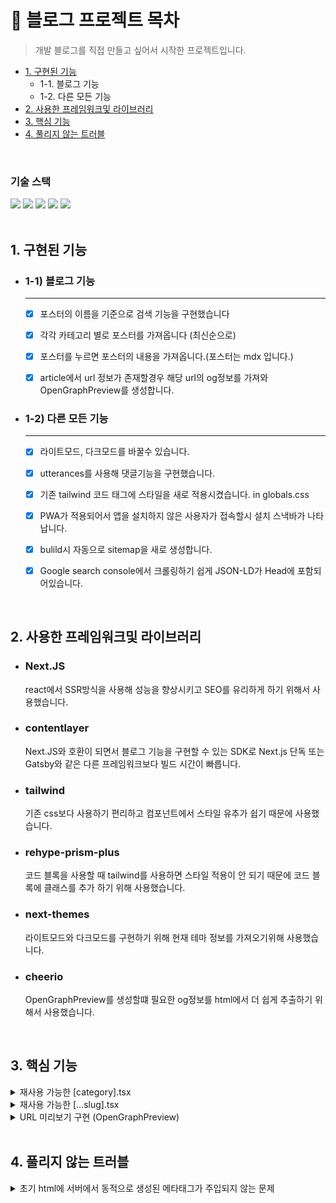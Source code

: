 # 👀 블로그 프로젝트 목차

> 개발 블로그를 직접 만들고 싶어서 시작한 프로젝트입니다.

- [1. 구현된 기능](#1-구현된-기능)
  - 1-1. 블로그 기능
  - 1-2. 다른 모든 기능
- [2. 사용한 프레임워크및 라이브러리](#2-사용한-프레임워크및-라이브러리)
- [3. 핵심 기능](#3-핵심-기능)
- [4. 풀리지 않는 트러블](#4-풀리지-않는-트러블)
<br>

### 기술 스택

<div>
<img src="https://img.shields.io/badge/Next.js-000000?style=for-the-badge&logo=nextjs&logoColor=white">
<img src="https://img.shields.io/badge/contentlayer-8D5A9E?style=for-the-badge&logo=contentlayer&logoColor=white">
<img src="https://img.shields.io/badge/tailwind-3484D2?style=for-the-badge&logo=tailwind&logoColor=white">
<img src="https://img.shields.io/badge/vercel-68BC71?style=for-the-badge&logo=vercel&logoColor=black">
<img src="https://img.shields.io/badge/PWA-5A0FC8.svg?style=for-the-badge&logo=PWA&logoColor=white">
</div>
<br>

## 1. 구현된 기능

- ### 1-1) 블로그 기능

  ***

  - [x] 포스터의 이름을 기준으로 검색 기능을 구현했습니다

  - [x] 각각 카테고리 별로 포스터를 가져옵니다 (최신순으로)

  - [x] 포스터를 누르면 포스터의 내용을 가져옵니다.(포스터는 mdx 입니다.)

  - [x] article에서 url 정보가 존재할경우 해당 url의 og정보를 가져와 OpenGraphPreview를 생성합니다.

- ### 1-2) 다른 모든 기능

  ***

  - [x] 라이트모드, 다크모드를 바꿀수 있습니다.

  - [x] utterances를 사용해 댓글기능을 구현했습니다.

  - [x] 기존 tailwind 코드 태그에 스타일을 새로 적용시켰습니다. in globals.css

  - [x] PWA가 적용되어서 앱을 설치하지 않은 사용자가 접속할시 설치 스낵바가 나타납니다.

  - [x] bulild시 자동으로 sitemap을 새로 생성합니다.

  - [x] Google search console에서 크롤링하기 쉽게 JSON-LD가 Head에 포함되어있습니다.
<br>

## 2. 사용한 프레임워크및 라이브러리

- ### **Next.JS**

  react에서 SSR방식을 사용해 성능을 향상시키고 SEO를 유리하게 하기 위해서 사용했습니다.

- ### **contentlayer**

  Next.JS와 호환이 되면서 블로그 기능을 구현할 수 있는 SDK로 Next.js 단독 또는 Gatsby와 같은 다른 프레임워크보다 빌드 시간이 빠릅니다.

- ### **tailwind**

  기존 css보다 사용하기 편리하고 컴포넌트에서 스타일 유추가 쉽기 때문에 사용했습니다.

- ### **rehype-prism-plus**

  코드 블록을 사용할 때 tailwind를 사용하면 스타일 적용이 안 되기 때문에 코드 블록에 클래스를 추가 하기 위해 사용했습니다.

- ### **next-themes**

  라이트모드와 다크모드를 구현하기 위해 현재 테마 정보를 가져오기위해 사용했습니다.

- ### **cheerio**

  OpenGraphPreview를 생성할떄 필요한 og정보를 html에서 더 쉽게 추출하기 위해서 사용했습니다.
<br>

## 3. 핵심 기능

<details>
<summary>재사용 가능한 [category].tsx</summary>
<div markdown="1">
<br>
  
> 제 블로그는 크게 home, category, slug 3가지 부분으로 이루어져 있습니다. <br>category 페이지에는 해당 카테고리의 모든 글을 card 형태로 모아두는 페이지입니다. <br>처음에는 pages/js, pages/react... 이런 식으로 각각 폴더별로 만들었지만 <br>카테고리의 페이지들은 거의 흡사하게 생겼기 때문에 재사용성을 높이기 위해서 하나의 컴포넌트로 구현했습니다.
<br>
  
https://github.com/kagrin97/NextJS-myblog/blob/7f51c309772133a814cbf53639f8c03b7ed234a3/pages/%5Bcategory%5D.tsx#L30-L73
<br>
  
- 63번줄에 checkCategory함수는 category, slug 둘다에 쓰이는 스위치 함수입니다. <br>두번째 인자에 함수를 주입함으로써 category에서는 날짜순으로 문서를 정렬합니다.
https://github.com/kagrin97/NextJS-myblog/blob/7f51c309772133a814cbf53639f8c03b7ed234a3/utils/checkCategory.ts#L1-L16
<br>
  
</div>
</details>

<details>
<summary>재사용 가능한 [...slug].tsx</summary>
<div markdown="1">
<br>
  
> 제 블로그는 크게 home, category, slug 3가지 부분으로 이루어져 있습니다. <br>slug 페이지에는 해당 카테고리의 특정 글을 보여주는 페이지입니다. <br>category 페이지와 마찬가지로 재사용성을 높이기 위해서 구현했습니다.
<br>
  
https://github.com/kagrin97/NextJS-myblog/blob/7f51c309772133a814cbf53639f8c03b7ed234a3/pages/%5B...slug%5D.tsx#L23-L66
<br>
  
</div>
</details>

<details>
<summary>URL 미리보기 구현 (OpenGraphPreview)</summary>
<div markdown="1">
<br>

> 다른 분들의 블로그들을 읽던 도중에 공유된 URL이 멋지게 꾸며져 있는 부분을 발견했습니다. <br>저는 a 태그로 언더라인 하나가 그어져 있는 텍스트로 보여주었기 때문에 멋진 URL card를 만들었습니다.
<br>
  
https://github.com/kagrin97/NextJS-myblog/blob/7f51c309772133a814cbf53639f8c03b7ed234a3/components/Post/BlogContents.tsx#L15-L51
<br>
  
- 완성된 카드<br>
![링크 미리보기](https://user-images.githubusercontent.com/75124028/226801173-8367cb88-c209-4947-a6db-7c26e36f6210.png)
  
- 구현 도중 제가 작성한 블로그 글입니다.<br> [OpenGraphPreview(링크미리보기) 만들기 (feat. NextJS)](https://kagrin97-blog.vercel.app/next/OpenGraphPreview)
  
</div>
</details>
<br>

## 4. 풀리지 않는 트러블

<details>
<summary>초기 html에 서버에서 동적으로 생성된 메타태그가 주입되지 않는 문제</summary>
<div markdown="1">
<br>

> 카카오톡 같은 다른 플랫폼에서 제 블로그가 공유될 때 og태그를 가지고 카드를 만드는데 제 블로그 글마다 다른 카드를 형성하고 싶어서 <br>getStacticProps를 사용해서 서버에서 메타정보를 가진 객체를 container 컴포넌트에 props를 내려준 뒤 <br>메타 정보를 바탕으로 메타태그를 형성하는 방법을 사용했지만 <br>초기 html에 동적인 메타태그가 주입되지 않는 문제가 있습니다.
<br>

- 서버에서 메타 객체를 생성후 props로 내려줍니다.<br>
https://github.com/kagrin97/NextJS-myblog/blob/7f51c309772133a814cbf53639f8c03b7ed234a3/pages/%5B...slug%5D.tsx#L37-L66
<br>
  
- structuredData 객체가 메타 정보를 가진 객체입니다.<br>
https://github.com/kagrin97/NextJS-myblog/blob/7f51c309772133a814cbf53639f8c03b7ed234a3/components/Layout/Container.tsx#L13-L60
<br>

결국 문제를 고치지 못해서 _documents.tsx에 대표적인 메타 태그를 주입했습니다.
  
</div>
</details>

